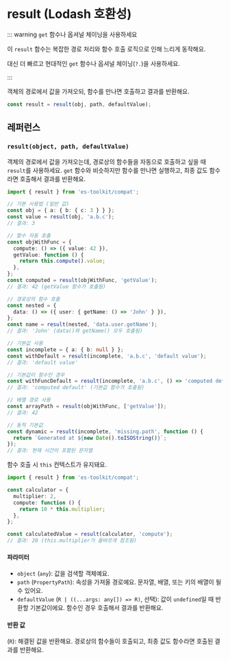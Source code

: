 # result (Lodash 호환성)

::: warning `get` 함수나 옵셔널 체이닝을 사용하세요

이 `result` 함수는 복잡한 경로 처리와 함수 호출 로직으로 인해 느리게 동작해요.

대신 더 빠르고 현대적인 `get` 함수나 옵셔널 체이닝(`?.`)을 사용하세요.

:::

객체의 경로에서 값을 가져오되, 함수를 만나면 호출하고 결과를 반환해요.

```typescript
const result = result(obj, path, defaultValue);
```

## 레퍼런스

### `result(object, path, defaultValue)`

객체의 경로에서 값을 가져오는데, 경로상의 함수들을 자동으로 호출하고 싶을 때 `result`를 사용하세요. `get` 함수와 비슷하지만 함수를 만나면 실행하고, 최종 값도 함수라면 호출해서 결과를 반환해요.

```typescript
import { result } from 'es-toolkit/compat';

// 기본 사용법 (일반 값)
const obj = { a: { b: { c: 3 } } };
const value = result(obj, 'a.b.c');
// 결과: 3

// 함수 자동 호출
const objWithFunc = {
  compute: () => ({ value: 42 }),
  getValue: function () {
    return this.compute().value;
  },
};
const computed = result(objWithFunc, 'getValue');
// 결과: 42 (getValue 함수가 호출됨)

// 경로상의 함수 호출
const nested = {
  data: () => ({ user: { getName: () => 'John' } }),
};
const name = result(nested, 'data.user.getName');
// 결과: 'John' (data()와 getName() 모두 호출됨)

// 기본값 사용
const incomplete = { a: { b: null } };
const withDefault = result(incomplete, 'a.b.c', 'default value');
// 결과: 'default value'

// 기본값이 함수인 경우
const withFuncDefault = result(incomplete, 'a.b.c', () => 'computed default');
// 결과: 'computed default' (기본값 함수가 호출됨)

// 배열 경로 사용
const arrayPath = result(objWithFunc, ['getValue']);
// 결과: 42

// 동적 기본값
const dynamic = result(incomplete, 'missing.path', function () {
  return `Generated at ${new Date().toISOString()}`;
});
// 결과: 현재 시간이 포함된 문자열
```

함수 호출 시 `this` 컨텍스트가 유지돼요.

```typescript
import { result } from 'es-toolkit/compat';

const calculator = {
  multiplier: 2,
  compute: function () {
    return 10 * this.multiplier;
  },
};

const calculatedValue = result(calculator, 'compute');
// 결과: 20 (this.multiplier가 올바르게 참조됨)
```

#### 파라미터

- `object` (`any`): 값을 검색할 객체예요.
- `path` (`PropertyPath`): 속성을 가져올 경로예요. 문자열, 배열, 또는 키의 배열이 될 수 있어요.
- `defaultValue` (`R | ((...args: any[]) => R)`, 선택): 값이 `undefined`일 때 반환할 기본값이에요. 함수인 경우 호출해서 결과를 반환해요.

#### 반환 값

(`R`): 해결된 값을 반환해요. 경로상의 함수들이 호출되고, 최종 값도 함수라면 호출된 결과를 반환해요.
